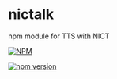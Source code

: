 # nictalk
npm module for TTS with NICT

[![NPM](https://nodei.co/npm/nictalk.png?downloads=true&downloadRank=true&stars=true)](https://nodei.co/npm/nictalk/)

[![npm version](https://badge.fury.io/js/nictalk.svg)](https://badge.fury.io/js/nictalk)